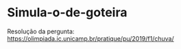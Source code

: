 # Simula-o-de-goteira
Resolução da pergunta: https://olimpiada.ic.unicamp.br/pratique/pu/2019/f1/chuva/

